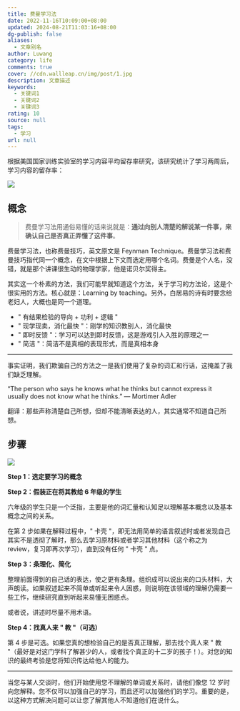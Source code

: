 ```yaml
---
title: 费曼学习法
date: 2022-11-16T10:09:00+08:00
updated: 2024-08-21T11:03:16+08:00
dg-publish: false
aliases:
  - 文章别名
author: Luwang
category: life
comments: true
cover: //cdn.wallleap.cn/img/post/1.jpg
description: 文章描述
keywords:
  - 关键词1
  - 关键词2
  - 关键词3
rating: 10
source: null
tags:
  - 学习
url: null
---
```


根据美国国家训练实验室的学习内容平均留存率研究，该研究统计了学习两周后，学习内容的留存率：

![](https://cdn.wallleap.cn/img/pic/illustrtion/202211161010582.png)

## 概念

> 费曼学习法用通俗易懂的话来说就是：**通过向别人清楚的解说某一件事，来确认自己是否真正弄懂了这件事**。

费曼学习法，也称费曼技巧，英文原文是 Feynman Technique。费曼学习法和费曼技巧指代同一个概念，在文中根据上下文而选定用哪个名词。费曼是个人名，没错，就是那个讲课很生动的物理学家，他是诺贝尔奖得主。

其实这一个朴素的方法，我们可能早就知道这个方法，关于学习的方法论，这是个很实用的方法。核心就是：Learning by teaching。另外，白居易的诗有时要念给老妇人，大概也是同一个道理。

- " 有结果检验的导向 + 功利 + 逻辑 "
- " 现学现卖，消化最快 "：刚学的知识教别人，消化最快
- " 即时反馈 "：学习可以达到即时反馈，这是游戏引人入胜的原理之一
- " 简洁 "：简洁不是真相的表现形式，而是真相本身

---

事实证明，我们欺骗自己的方法之一是我们使用了复杂的词汇和行话，这掩盖了我们缺乏理解。

“The person who says he knows what he thinks but cannot express it usually does not know what he thinks.” — Mortimer Adler

翻译：那些声称清楚自己所想，但却不能清晰表达的人，其实通常不知道自己所想。

## 步骤

![](https://cdn.wallleap.cn/img/pic/illustrtion/202211161016527.png)

**Step 1：选定要学习的概念**

**Step 2：假装正在将其教给 6 年级的学生**

六年级的学生只是一个泛指，主要是他的词汇量和认知足以理解基本概念以及基本概念之间的关系。

在第 2 步如果在解释过程中，" 卡壳 "，即无法用简单的语言叙述时或者发现自己其实不是透彻了解时，那么去学习原材料或者学习其他材料（这个称之为 review，复习即再次学习），直到没有任何 " 卡壳 " 点。

**Step 3：条理化、简化**

整理前面得到的自己话的表达，使之更有条理。组织成可以说出来的口头材料，大声朗读。如果叙述起来不简单或听起来令人困惑，则说明在该领域的理解仍需要一些工作，继续研究直到听起来易懂无困惑点。

或者说，讲述时尽量不用术语。

**Step 4：找真人来 " 教 "（可选）**

第 4 步是可选。如果您真的想检验自己的是否真正理解，那去找个真人来 " 教 "（最好是对这门学科了解甚少的人，或者找个真正的十二岁的孩子！）。对您的知识的最终考验是您将知识传达给他人的能力。

---

当您与某人交谈时，他们开始使用您不理解的单词或关系时，请他们像您 12 岁时向您解释。您不仅可以加强自己的学习，而且还可以加强他们的学习。重要的是，以这种方式解决问题可以让您了解其他人不知道他们在说什么。
